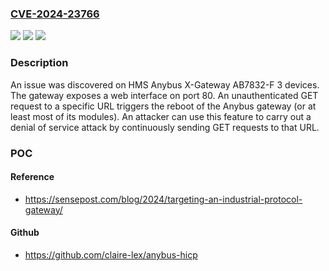 ### [CVE-2024-23766](https://cve.mitre.org/cgi-bin/cvename.cgi?name=CVE-2024-23766)
![](https://img.shields.io/static/v1?label=Product&message=n%2Fa&color=blue)
![](https://img.shields.io/static/v1?label=Version&message=n%2Fa&color=blue)
![](https://img.shields.io/static/v1?label=Vulnerability&message=n%2Fa&color=brighgreen)

### Description

An issue was discovered on HMS Anybus X-Gateway AB7832-F 3 devices. The gateway exposes a web interface on port 80. An unauthenticated GET request to a specific URL triggers the reboot of the Anybus gateway (or at least most of its modules). An attacker can use this feature to carry out a denial of service attack by continuously sending GET requests to that URL.

### POC

#### Reference
- https://sensepost.com/blog/2024/targeting-an-industrial-protocol-gateway/

#### Github
- https://github.com/claire-lex/anybus-hicp


